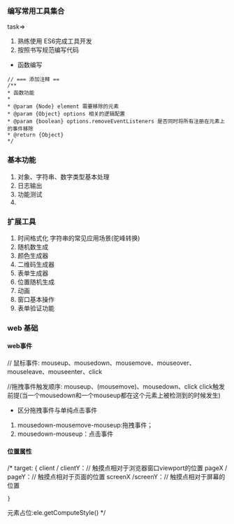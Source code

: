 ### 编写常用工具集合


task=>
1. 熟练使用 ES6完成工具开发
2. 按照书写规范编写代码
- 函数编写
```
// === 添加注释 ==
/**
* 函数功能
*
* @param {Node} element 需要移除的元素
* @param {Object} options 相关的逻辑配置
* @param {boolean} options.removeEventListeners 是否同时将所有注册在元素上的事件移除
* @return {Object}
*/

```


### 基本功能
1. 对象、字符串、数字类型基本处理
2. 日志输出
3. 功能测试
4.

### 扩展工具
1. 时间格式化 字符串的常见应用场景(驼峰转换)
2. 随机数生成
3. 颜色生成器
4. 二维码生成器
5. 表单生成器
6. 位置随机生成
7. 动画
8. 窗口基本操作
9. 表单验证功能




### web 基础
#### web事件


// 鼠标事件:
mouseup、mousedown、mousemove、mouseover、mouseleave、mouseenter、click

//拖拽事件触发顺序:
mouseup、(mousemove)、mousedown、click
click触发前提(当一个mousedown和一个mouseup都在这个元素上被检测到的时候发生)

- 区分拖拽事件与单纯点击事件
1. mousedown-mousemove-mouseup:拖拽事件；
2. mousedown-mouseup：点击事件

#### 位置属性
/*
target:
    {
        client / clientY：// 触摸点相对于浏览器窗口viewport的位置
        pageX / pageY：// 触摸点相对于页面的位置
        screenX /screenY：// 触摸点相对于屏幕的位置

    }
元素占位:ele.getComputeStyle()
*/
